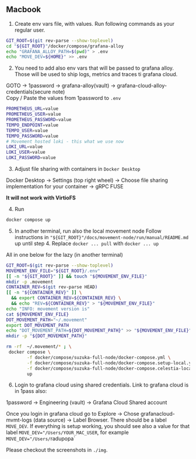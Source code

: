 ##  Macbook
1. Create env vars file, with values. Run following commands as your regular user.

```bash
GIT_ROOT=$(git rev-parse --show-toplevel)
cd "${GIT_ROOT}"/docker/compose/grafana-alloy
echo "GRAFANA_ALLOY_PATH=$(pwd)" > .env
echo "MOVE_DEV=${HOME}" >> .env
```

2. You need to add also env vars that will be passed to grafana alloy. Those will be used
to ship logs, metrics and traces ti grafana cloud.

GOTO -> 1password -> grafana-alloy(vault) -> grafana-cloud-alloy-credentials(secure note)
<br>
Copy / Paste the values from 1password to `.env`

```bash
PROMETHEUS_URL=value
PROMETHEUS_USER=value
PROMETHEUS_PASSWORD=value
TEMPO_ENDPOINT=value
TEMPO_USER=value
TEMPO_PASSWORD=value
# Movement hosted loki - this what we use now
LOKI_URL=value
LOKI_USER=value
LOKI_PASSWORD=value
```

3. Adjust file sharing with containers in `Docker Desktop`

Docker Desktop -> Settings (top right wheel) -> Choose file sharing implementation for your container -> gRPC FUSE

**It will not work with VirtioFS**


4. Run 
```bash
docker compose up
```

5. In another terminal, run also the local movement node
Follow instructions in  `"${GIT_ROOT}"/docs/movement-node/run/manual/README.md`
up until step 4. Replace `docker ... pull` with `docker ... up`

All in one below for the lazy (in another terminal)
```bash
GIT_ROOT=$(git rev-parse --show-toplevel)
MOVEMENT_ENV_FILE="${GIT_ROOT}/.env"
[[ -n "${GIT_ROOT}" ]] && touch "${MOVEMENT_ENV_FILE}"
mkdir -p .movement
CONTAINER_REV=$(git rev-parse HEAD)
[[ -n "${CONTAINER_REV}" ]] \
  && export CONTAINER_REV=${CONTAINER_REV} \
  && echo "REV=${CONTAINER_REV}" > "${MOVEMENT_ENV_FILE}"
echo "INFO: movement version is"
cat ${MOVEMENT_ENV_FILE}
DOT_MOVEMENT_PATH="~/.movement"
export DOT_MOVEMENT_PATH
echo "DOT_MOVEMENT_PATH=${DOT_MOVEMENT_PATH}" >> "${MOVEMENT_ENV_FILE}"
mkdir -p "${DOT_MOVEMENT_PATH}"

rm -rf  ~/.movement/* ; \
 docker compose \
        -f docker/compose/suzuka-full-node/docker-compose.yml \
        -f docker/compose/suzuka-full-node/docker-compose.setup-local.yml \
        -f docker/compose/suzuka-full-node/docker-compose.celestia-local.yml \
        up
```

6. Login to grafana cloud using shared credentials. Link to grafana cloud is in 1pass also:

1password -> Engineering (vault) -> Grafana Cloud Shared account

Once you login in grafana cloud go to Explore -> Chose grafanacloud-mvmt-logs (data source)
-> Label Browser. There should be a label `MOVE_DEV`. If everything is setup working,
you should see also a value for that label  `MOVE_DEV="/Users/YOUR_MAC_USER`,
for example `MOVE_DEV="/Users/`radupopa`

Please checkout the screenshots in `./img`.

